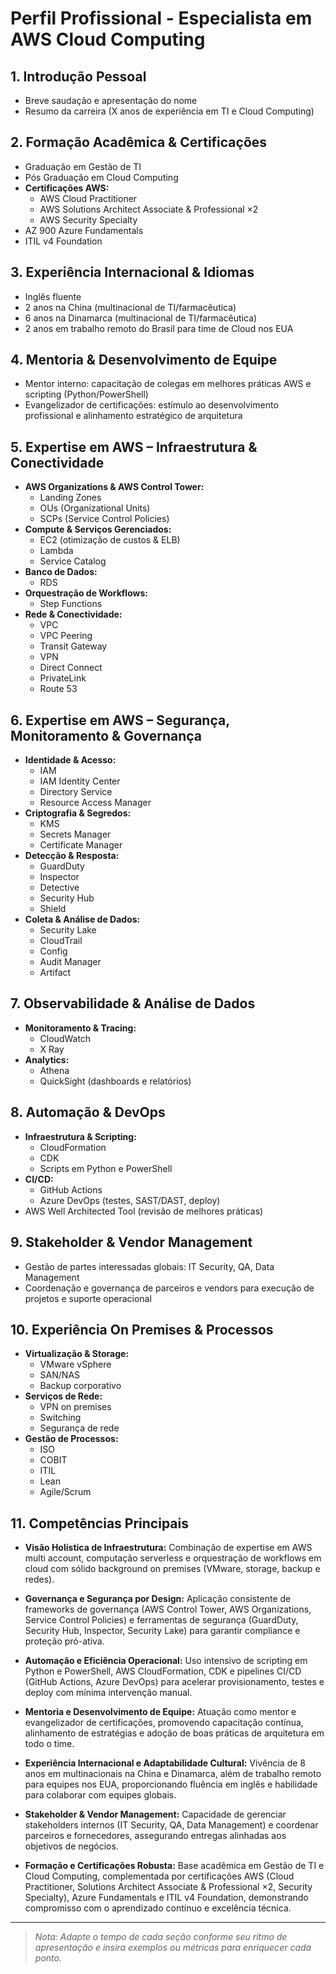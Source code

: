 # Perfil Profissional - Especialista em AWS Cloud Computing

## 1. Introdução Pessoal
- Breve saudação e apresentação do nome
- Resumo da carreira (X anos de experiência em TI e Cloud Computing)

## 2. Formação Acadêmica & Certificações
- Graduação em Gestão de TI
- Pós Graduação em Cloud Computing
- **Certificações AWS:**
  - AWS Cloud Practitioner
  - AWS Solutions Architect Associate & Professional ×2
  - AWS Security Specialty
- AZ 900 Azure Fundamentals
- ITIL v4 Foundation

## 3. Experiência Internacional & Idiomas
- Inglês fluente
- 2 anos na China (multinacional de TI/farmacêutica)
- 6 anos na Dinamarca (multinacional de TI/farmacêutica)
- 2 anos em trabalho remoto do Brasil para time de Cloud nos EUA

## 4. Mentoria & Desenvolvimento de Equipe
- Mentor interno: capacitação de colegas em melhores práticas AWS e scripting (Python/PowerShell)
- Evangelizador de certificações: estímulo ao desenvolvimento profissional e alinhamento estratégico de arquitetura

## 5. Expertise em AWS – Infraestrutura & Conectividade
- **AWS Organizations & AWS Control Tower:**
  - Landing Zones
  - OUs (Organizational Units)
  - SCPs (Service Control Policies)
- **Compute & Serviços Gerenciados:**
  - EC2 (otimização de custos & ELB)
  - Lambda
  - Service Catalog
- **Banco de Dados:**
  - RDS
- **Orquestração de Workflows:**
  - Step Functions
- **Rede & Conectividade:**
  - VPC
  - VPC Peering
  - Transit Gateway
  - VPN
  - Direct Connect
  - PrivateLink
  - Route 53

## 6. Expertise em AWS – Segurança, Monitoramento & Governança
- **Identidade & Acesso:**
  - IAM
  - IAM Identity Center
  - Directory Service
  - Resource Access Manager
- **Criptografia & Segredos:**
  - KMS
  - Secrets Manager
  - Certificate Manager
- **Detecção & Resposta:**
  - GuardDuty
  - Inspector
  - Detective
  - Security Hub
  - Shield
- **Coleta & Análise de Dados:**
  - Security Lake
  - CloudTrail
  - Config
  - Audit Manager
  - Artifact

## 7. Observabilidade & Análise de Dados
- **Monitoramento & Tracing:**
  - CloudWatch
  - X Ray
- **Analytics:**
  - Athena
  - QuickSight (dashboards e relatórios)

## 8. Automação & DevOps
- **Infraestrutura & Scripting:**
  - CloudFormation
  - CDK
  - Scripts em Python e PowerShell
- **CI/CD:**
  - GitHub Actions
  - Azure DevOps (testes, SAST/DAST, deploy)
- AWS Well Architected Tool (revisão de melhores práticas)

## 9. Stakeholder & Vendor Management
- Gestão de partes interessadas globais: IT Security, QA, Data Management
- Coordenação e governança de parceiros e vendors para execução de projetos e suporte operacional

## 10. Experiência On Premises & Processos
- **Virtualização & Storage:**
  - VMware vSphere
  - SAN/NAS
  - Backup corporativo
- **Serviços de Rede:**
  - VPN on premises
  - Switching
  - Segurança de rede
- **Gestão de Processos:**
  - ISO
  - COBIT
  - ITIL
  - Lean
  - Agile/Scrum

## 11. Competências Principais

- **Visão Holística de Infraestrutura:** Combinação de expertise em AWS multi account, computação serverless e orquestração de workflows em cloud com sólido background on premises (VMware, storage, backup e redes).

- **Governança e Segurança por Design:** Aplicação consistente de frameworks de governança (AWS Control Tower, AWS Organizations, Service Control Policies) e ferramentas de segurança (GuardDuty, Security Hub, Inspector, Security Lake) para garantir compliance e proteção pró-ativa.

- **Automação e Eficiência Operacional:** Uso intensivo de scripting em Python e PowerShell, AWS CloudFormation, CDK e pipelines CI/CD (GitHub Actions, Azure DevOps) para acelerar provisionamento, testes e deploy com mínima intervenção manual.

- **Mentoria e Desenvolvimento de Equipe:** Atuação como mentor e evangelizador de certificações, promovendo capacitação contínua, alinhamento de estratégias e adoção de boas práticas de arquitetura em todo o time.

- **Experiência Internacional e Adaptabilidade Cultural:** Vivência de 8 anos em multinacionais na China e Dinamarca, além de trabalho remoto para equipes nos EUA, proporcionando fluência em inglês e habilidade para colaborar com equipes globais.

- **Stakeholder & Vendor Management:** Capacidade de gerenciar stakeholders internos (IT Security, QA, Data Management) e coordenar parceiros e fornecedores, assegurando entregas alinhadas aos objetivos de negócios.

- **Formação e Certificações Robusta:** Base acadêmica em Gestão de TI e Cloud Computing, complementada por certificações AWS (Cloud Practitioner, Solutions Architect Associate & Professional ×2, Security Specialty), Azure Fundamentals e ITIL v4 Foundation, demonstrando compromisso com o aprendizado contínuo e excelência técnica.

---

> *Nota: Adapte o tempo de cada seção conforme seu ritmo de apresentação e insira exemplos ou métricas para enriquecer cada ponto.*
